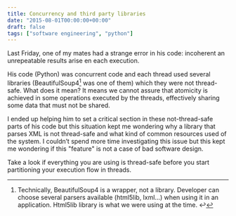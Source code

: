 ```yaml
---
title: Concurrency and third party libraries
date: "2015-08-01T00:00:00+00:00"
draft: false
tags: ["software engineering", "python"]
---
```


Last Friday, one of my mates had a strange error in his code: incoherent an unrepeatable results arise en each execution.

His code (Python) was concurrent code and each thread used several libraries (BeautifulSoup4[^1] was one of them) which they were not thread-safe. What does it mean? It means we cannot assure that atomicity is achieved in some operations executed by the threads, effectively sharing some data that must not be shared.

I ended up helping him to set a critical section in these not-thread-safe parts of his code but this situation kept me wondering why a library that parses XML is not thread-safe and what kind of common resources used of the system. I couldn’t spend more time investigating this issue but this kept me wondering if this "feature" is not a case of bad software design.

Take a look if everything you are using is thread-safe before you start partitioning your execution flow in threads.

[^1]: Technically, BeautifulSoup4 is a wrapper, not a library. Developer can choose several parsers available (html5lib, lxml…) when using it in an application. Html5lib library is what we were using at the time. ↩